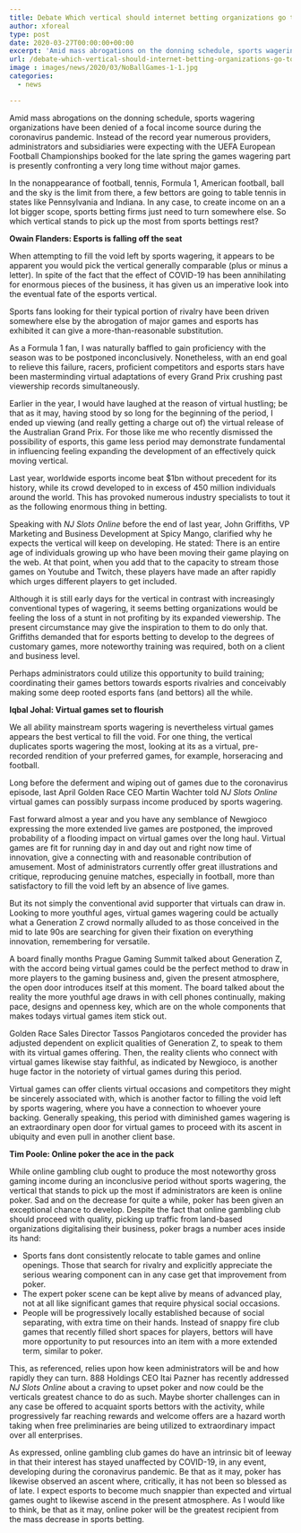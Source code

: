 ```yaml
---
title: Debate Which vertical should internet betting organizations go to without sports wagering
author: xforeal 
type: post
date: 2020-03-27T00:00:00+00:00
excerpt: 'Amid mass abrogations on the donning schedule, sports wagering organizations have been denied of a focal income source during the coronavirus pandemic '
url: /debate-which-vertical-should-internet-betting-organizations-go-to-without-sports-wagering/
image : images/news/2020/03/NoBallGames-1-1.jpg
categories:
  - news

---
```

Amid mass abrogations on the donning schedule, sports wagering organizations have been denied of a focal income source during the coronavirus pandemic. Instead of the record year numerous providers, administrators and subsidiaries were expecting with the UEFA European Football Championships booked for the late spring the games wagering part is presently confronting a very long time without major games. 

In the nonappearance of football, tennis, Formula 1, American football, ball and the sky is the limit from there, a few bettors are going to table tennis in states like Pennsylvania and Indiana. In any case, to create income on an a lot bigger scope, sports betting firms just need to turn somewhere else. So which vertical stands to pick up the most from sports bettings rest? 

**Owain Flanders: Esports is falling off the seat** 

When attempting to fill the void left by sports wagering, it appears to be apparent you would pick the vertical generally comparable (plus or minus a letter). In spite of the fact that the effect of COVID-19 has been annihilating for enormous pieces of the business, it has given us an imperative look into the eventual fate of the esports vertical. 

Sports fans looking for their typical portion of rivalry have been driven somewhere else by the abrogation of major games and esports has exhibited it can give a more-than-reasonable substitution. 

As a Formula 1 fan, I was naturally baffled to gain proficiency with the season was to be postponed inconclusively. Nonetheless, with an end goal to relieve this failure, racers, proficient competitors and esports stars have been masterminding virtual adaptations of every Grand Prix crushing past viewership records simultaneously. 

Earlier in the year, I would have laughed at the reason of virtual hustling; be that as it may, having stood by so long for the beginning of the period, I ended up viewing (and really getting a charge out of) the virtual release of the Australian Grand Prix. For those like me who recently dismissed the possibility of esports, this game less period may demonstrate fundamental in influencing feeling expanding the development of an effectively quick moving vertical. 

Last year, worldwide esports income beat $1bn without precedent for its history, while its crowd developed to in excess of 450 million individuals around the world. This has provoked numerous industry specialists to tout it as the following enormous thing in betting. 

Speaking with <em data-stringify-type="italic">NJ Slots Online </em> before the end of last year, John Griffiths, VP Marketing and Business Development at Spicy Mango, clarified why he expects the vertical will keep on developing. He stated: There is an entire age of individuals growing up who have been moving their game playing on the web. At that point, when you add that to the capacity to stream those games on Youtube and Twitch, these players have made an after rapidly which urges different players to get included. 

Although it is still early days for the vertical in contrast with increasingly conventional types of wagering, it seems betting organizations would be feeling the loss of a stunt in not profiting by its expanded viewership. The present circumstance may give the inspiration to them to do only that. Griffiths demanded that for esports betting to develop to the degrees of customary games, more noteworthy training was required, both on a client and business level. 

Perhaps administrators could utilize this opportunity to build training; coordinating their games bettors towards esports rivalries and conceivably making some deep rooted esports fans (and bettors) all the while. 

**Iqbal Johal: Virtual games set to flourish** 

We all ability mainstream sports wagering is nevertheless virtual games appears the best vertical to fill the void. For one thing, the vertical duplicates sports wagering the most, looking at its as a virtual, pre-recorded rendition of your preferred games, for example, horseracing and football. 

Long before the deferment and wiping out of games due to the coronavirus episode, last April Golden Race CEO Martin Wachter told <em data-stringify-type="italic">NJ Slots Online </em> virtual games can possibly surpass income produced by sports wagering. 

Fast forward almost a year and you have any semblance of Newgioco expressing the more extended live games are postponed, the improved probability of a flooding impact on virtual games over the long haul. Virtual games are fit for running day in and day out and right now time of innovation, give a connecting with and reasonable contribution of amusement. Most of administrators currently offer great illustrations and critique, reproducing genuine matches, especially in football, more than satisfactory to fill the void left by an absence of live games. 

But its not simply the conventional avid supporter that virtuals can draw in. Looking to more youthful ages, virtual games wagering could be actually what a Generation Z crowd normally alluded to as those conceived in the mid to late 90s are searching for given their fixation on everything innovation, remembering for versatile. 

A board finally months Prague Gaming Summit talked about Generation Z, with the accord being virtual games could be the perfect method to draw in more players to the gaming business and, given the present atmosphere, the open door introduces itself at this moment. The board talked about the reality the more youthful age draws in with cell phones continually, making pace, designs and openness key, which are on the whole components that makes todays virtual games item stick out. 

Golden Race Sales Director Tassos Pangiotaros conceded the provider has adjusted dependent on explicit qualities of Generation Z, to speak to them with its virtual games offering. Then, the reality clients who connect with virtual games likewise stay faithful, as indicated by Newgioco, is another huge factor in the notoriety of virtual games during this period. 

Virtual games can offer clients virtual occasions and competitors they might be sincerely associated with, which is another factor to filling the void left by sports wagering, where you have a connection to whoever youre backing. Generally speaking, this period with diminished games wagering is an extraordinary open door for virtual games to proceed with its ascent in ubiquity and even pull in another client base. 

**Tim Poole: Online poker the ace in the pack** 

While online gambling club ought to produce the most noteworthy gross gaming income during an inconclusive period without sports wagering, the vertical that stands to pick up the most if administrators are keen is online poker. Sad and on the decrease for quite a while, poker has been given an exceptional chance to develop. Despite the fact that online gambling club should proceed with quality, picking up traffic from land-based organizations digitalising their business, poker brags a number aces inside its hand: 

  * Sports fans dont consistently relocate to table games and online openings. Those that search for rivalry and explicitly appreciate the serious wearing component can in any case get that improvement from poker. 
  * The expert poker scene can be kept alive by means of advanced play, not at all like significant games that require physical social occasions. 
  * People will be progressively locally established because of social separating, with extra time on their hands. Instead of snappy fire club games that recently filled short spaces for players, bettors will have more opportunity to put resources into an item with a more extended term, similar to poker. 

This, as referenced, relies upon how keen administrators will be and how rapidly they can turn. 888 Holdings CEO Itai Pazner has recently addressed _NJ Slots Online_ about a craving to upset poker and now could be the verticals greatest chance to do as such. Maybe shorter challenges can in any case be offered to acquaint sports bettors with the activity, while progressively far reaching rewards and welcome offers are a hazard worth taking when free preliminaries are being utilized to extraordinary impact over all enterprises. 

As expressed, online gambling club games do have an intrinsic bit of leeway in that their interest has stayed unaffected by COVID-19, in any event, developing during the coronavirus pandemic. Be that as it may, poker has likewise observed an ascent where, critically, it has not been so blessed as of late. I expect esports to become much snappier than expected and virtual games ought to likewise ascend in the present atmosphere. As I would like to think, be that as it may, online poker will be the greatest recipient from the mass decrease in sports betting.
